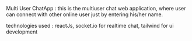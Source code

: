 ﻿Multi User ChatApp :
 this is the multiuser chat web application, 
 where user can connect with other online user just by entering his/her name.

technologies used :
  reactJs,
  socket.io for realtime chat,
  tailwind for ui development
 
